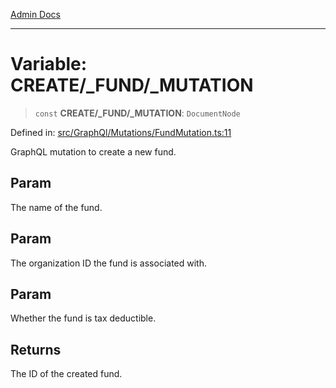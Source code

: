 [Admin Docs](/)

***

# Variable: CREATE/_FUND/_MUTATION

> `const` **CREATE/_FUND/_MUTATION**: `DocumentNode`

Defined in: [src/GraphQl/Mutations/FundMutation.ts:11](https://github.com/PalisadoesFoundation/talawa-admin/blob/main/src/GraphQl/Mutations/FundMutation.ts#L11)

GraphQL mutation to create a new fund.

## Param

The name of the fund.

## Param

The organization ID the fund is associated with.

## Param

Whether the fund is tax deductible.

## Returns

The ID of the created fund.
